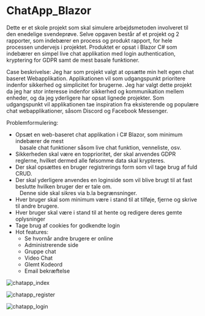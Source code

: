 # ChatApp_Blazor
Dette er et skole projekt som skal simulere arbejdsmetoden involveret til den enedelige svendeprøve.
Selve opgaven består af et projekt og 2 rapporter, som indebærer en process og produkt rapport, for hele processen undervejs i projektet.
Produktet er opsat i Blazor C# som indebærer en simpel live chat applikation med login authentication, kryptering for GDPR samt de mest basale funktioner.

Case beskrivelse:
Jeg har som projekt valgt at opsætte min helt egen chat baseret Webapplikation. 
Applikationen vil som udgangspunkt prioritere indenfor sikkerhed og simplicitet for brugerne.
Jeg har valgt dette projekt da jeg har stor interesse indenfor sikkerhed og kommunikation 
mellem enheder, og da jeg yderligere har opsat lignede projekter.
Som udgangspunkt vil applikationen tae inspiration fra eksisterende og populære chat 
webapplikationer, såsom Discord og Facebook Messenger.

Problemformulering:  
- Opsæt en web-baseret chat applikation i C# Blazor, som minimum indebærer de mest  
 &ensp; basale chat funktioner såsom live chat funktion, venneliste, osv.  
- Sikkerheden skal være en topprioritet, der skal anvendes GDPR reglerne, hvilket dermed alle følsomme data skal krypteres.  
- Der skal opsættes en bruger registrerings form som vil tage brug af fuld CRUD.  
- Der skal yderligere anvendes en loginside som vil blive brugt til at fast beslutte hvilken bruger der er tale om.  
&ensp; Denne side skal sikres via b.la begrænsninger.  
- Hver bruger skal som minimum være i stand til at tilføje, fjerne og skrive til andre brugere.  
- Hver bruger skal være i stand til at hente og redigere deres gemte oplysninger  
- Tage brug af cookies for godkendte login  
- Hot features:  
  - Se hvornår andre brugere er online  
  - Administrerende side  
  - Gruppe chat  
  - Video Chat  
  - Glemt Kodeord  
  - Email bekræftelse  


![chatapp_index](https://user-images.githubusercontent.com/59696753/173582481-5c566ef1-2ff8-464b-9242-40a5a9d80a95.png)

![chatapp_register](https://user-images.githubusercontent.com/59696753/173582498-2ee047dd-ae55-4ca4-9839-915173f6d297.png)

![chatapp_login](https://user-images.githubusercontent.com/59696753/173582523-9da9ddf3-1dbc-421d-9097-1ff5e90d9bd9.png)

